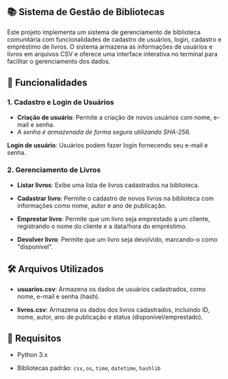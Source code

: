 ## 📚 Sistema de Gestão de Bibliotecas ##

Este projeto implementa um sistema de gerenciamento de biblioteca comunitária com funcionalidades de cadastro de usuários, login, cadastro e empréstimo de livros. O sistema armazena as informações de usuários e livros em arquivos CSV e oferece uma interface interativa no terminal para facilitar o gerenciamento dos dados.

## 🚀 Funcionalidades ##

### 1. Cadastro e Login de Usuários

- **Criação de usuário**: Permite a criação de novos usuários com nome, e-mail e senha.<br>
- *A senha é armazenada de forma segura utilizando SHA-256.*

**Login de usuário**: Usuários podem fazer login fornecendo seu e-mail e senha.

### 2. Gerenciamento de Livros

- **Listar livros**: Exibe uma lista de livros cadastrados na biblioteca.

- **Cadastrar livro**: Permite o cadastro de novos livros na biblioteca com informações como nome, autor e ano de publicação.

- **Emprestar livro**: Permite que um livro seja emprestado a um cliente, registrando o nome do cliente e a data/hora do empréstimo.

- **Devolver livro**: Permite que um livro seja devolvido, marcando-o como "disponível".

## 🛠 Arquivos Utilizados

- **usuarios.csv**: Armazena os dados de usuários cadastrados, como nome, e-mail e senha (hash).

- **livros.csv**: Armazena os dados dos livros cadastrados, incluindo ID, nome, autor, ano de publicação e status (disponível/emprestado).

## 📌 Requisitos

- Python 3.x

- Bibliotecas padrão: `csv`, `os`, `time`, `datetime`, `hashlib`
